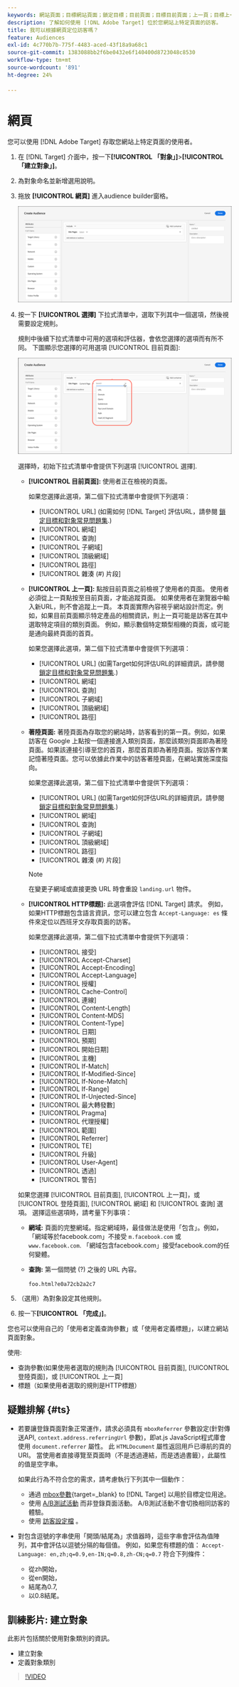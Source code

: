 ```yaml
---
keywords: 網站頁面；目標網站頁面；鎖定目標；目前頁面；目標目前頁面；上一頁；目標上一頁；登陸頁面；目標登陸頁面；HTTP標題
description: 了解如何使用 [!DNL Adobe Target] 位於您網站上特定頁面的訪客。
title: 我可以根據網頁定位訪客嗎？
feature: Audiences
exl-id: 4c770b7b-775f-4483-aced-43f18a9a68c1
source-git-commit: 1383088bb2f6be0432e6f140400d8723048c8530
workflow-type: tm+mt
source-wordcount: '891'
ht-degree: 24%

---
```


# 網頁

您可以使用 [!DNL Adobe Target] 存取您網站上特定頁面的使用者。

1. 在 [!DNL Target] 介面中，按一下&#x200B;**[!UICONTROL 「對象」]**>**[!UICONTROL 「建立對象」]**。
1. 為對象命名並新增選用說明。
1. 拖放 **[!UICONTROL 網頁]** 進入audience builder窗格。

   ![網頁受眾](assets/target_site_pages.png)

1. 按一下 **[!UICONTROL 選擇]** 下拉式清單中，選取下列其中一個選項，然後視需要設定規則。

   規則中後續下拉式清單中可用的選項和評估器，會依您選擇的選項而有所不同。 下圖顯示您選擇的可用選項 [!UICONTROL 目前頁面]:

   ![目前頁面](assets/current-page.png)

   選擇時，初始下拉式清單中會提供下列選項 [!UICONTROL 選擇].

   * **[!UICONTROL 目前頁面]:** 使用者正在檢視的頁面。

      如果您選擇此選項，第二個下拉式清單中會提供下列選項：

      * [!UICONTROL URL] (如需如何 [!DNL Target] 評估URL，請參閱 [鎖定目標和對象常見問題集](/help/main/c-target/c-troubleshooting-targets-and-audiences/troubleshooting-targets-and-audiences.md).)
      * [!UICONTROL 網域]
      * [!UICONTROL 查詢]
      * [!UICONTROL 子網域]
      * [!UICONTROL 頂級網域]
      * [!UICONTROL 路徑]
      * [!UICONTROL 雜湊 (#) 片段]
   * **[!UICONTROL 上一頁]:** 點按目前頁面之前檢視了使用者的頁面。 使用者必須從上一頁點按至目前頁面，才能追蹤頁面。 如果使用者在瀏覽器中輸入新URL，則不會追蹤上一頁。 本頁面實際內容視乎網站設計而定。例如，如果目前頁面顯示特定產品的相關資訊，則上一頁可能是訪客在其中選取特定項目的類別頁面。 例如，顯示數個特定類型相機的頁面，或可能是通向最終頁面的首頁。

      如果您選擇此選項，第二個下拉式清單中會提供下列選項：

      * [!UICONTROL URL] (如需Target如何評估URL的詳細資訊，請參閱 [鎖定目標和對象常見問題集](/help/main/c-target/c-troubleshooting-targets-and-audiences/troubleshooting-targets-and-audiences.md).)
      * [!UICONTROL 網域]
      * [!UICONTROL 查詢]
      * [!UICONTROL 子網域]
      * [!UICONTROL 頂級網域]
      * [!UICONTROL 路徑]
   * **著陸頁面:** 著陸頁面為存取您的網站時，訪客看到的第一頁。例如，如果訪客在 Google 上點按一個連接進入類別頁面，那麼該類別頁面即為著陸頁面。如果該連接引導至您的首頁，那麼首頁即為著陸頁面。按訪客作業記憶著陸頁面。您可以依據此作業中的訪客著陸頁面，在網站實施深度指向。

      如果您選擇此選項，第二個下拉式清單中會提供下列選項：

      * [!UICONTROL URL] (如需Target如何評估URL的詳細資訊，請參閱 [鎖定目標和對象常見問題集](/help/main/c-target/c-troubleshooting-targets-and-audiences/troubleshooting-targets-and-audiences.md).)
      * [!UICONTROL 網域]
      * [!UICONTROL 查詢]
      * [!UICONTROL 子網域]
      * [!UICONTROL 頂級網域]
      * [!UICONTROL 路徑]
      * [!UICONTROL 雜湊 (#) 片段]

      >[!NOTE]
      >
      >在變更子網域或直接更換 URL 時會重設 `landing.url` 物件。

   * **[!UICONTROL HTTP標題]:** 此選項會評估 [!DNL Target] 請求。 例如，如果HTTP標題包含語言資訊，您可以建立包含 `Accept-Language: es` 條件來定位以西班牙文存取頁面的訪客。

      如果您選擇此選項，第二個下拉式清單中會提供下列選項：

      * [!UICONTROL 接受]
      * [!UICONTROL Accept-Charset]
      * [!UICONTROL Accept-Encoding]
      * [!UICONTROL Accept-Language]
      * [!UICONTROL 授權]
      * [!UICONTROL Cache-Control]
      * [!UICONTROL 連線]
      * [!UICONTROL Content-Length]
      * [!UICONTROL Content-MDS]
      * [!UICONTROL Content-Type]
      * [!UICONTROL 日期]
      * [!UICONTROL 預期]
      * [!UICONTROL 開始日期]
      * [!UICONTROL 主機]
      * [!UICONTROL If-Match]
      * [!UICONTROL If-Modified-Since]
      * [!UICONTROL If-None-Match]
      * [!UICONTROL If-Range]
      * [!UICONTROL If-Unjected-Since]
      * [!UICONTROL 最大轉發數]
      * [!UICONTROL Pragma]
      * [!UICONTROL 代理授權]
      * [!UICONTROL 範圍]
      * [!UICONTROL Referrer]
      * [!UICONTROL TE]
      * [!UICONTROL 升級]
      * [!UICONTROL User-Agent]
      * [!UICONTROL 透過]
      * [!UICONTROL 警告]

   如果您選擇 [!UICONTROL 目前頁面], [!UICONTROL 上一頁]，或 [!UICONTROL 登陸頁面], [!UICONTROL 網域] 和 [!UICONTROL 查詢] 選項。 選擇這些選項時，請考量下列事項：

   * **網域:** 頁面的完整網域。指定網域時，最佳做法是使用「包含」。例如，「網域等於facebook.com」不接受 `m.facebook.com` 或 `www.facebook.com`. 「網域包含facebook.com」接受facebook.com的任何變體。
   * **查詢:** 第一個問號 (?) 之後的 URL 內容。

      `foo.html?e0a72cb2a2c7`





1. （選用）為對象設定其他規則。
1. 按一下&#x200B;**[!UICONTROL 「完成」]**。

您也可以使用自己的「使用者定義查詢參數」或「使用者定義標題」，以建立網站頁面對象。

使用:

* 查詢參數(如果使用者選取的規則為 [!UICONTROL 目前頁面], [!UICONTROL 登陸頁面]，或 [!UICONTROL 上一頁]
* 標題（如果使用者選取的規則是HTTP標題）

## 疑難排解 {#ts}

* 若要讓登錄頁面對象正常運作，請求必須具有 `mboxReferrer` 參數設定(針對傳送API, `context.address.referringUrl` 參數)，即at.js JavaScript程式庫會使用 `document.referrer` 屬性。 此 `HTMLDocument` 屬性返回用戶已導航的頁的URI。 當使用者直接導覽至頁面時（不是透過連結，而是透過書籤），此屬性的值是空字串。

   如果此行為不符合您的需求，請考慮執行下列其中一個動作：

   * 通過 [mbox參數](https://experienceleague.corp.adobe.com/docs/target-dev/developer/client-side/global-mbox/pass-parameters-to-global-mbox.html){target=_blank} to [!DNL Target] 以用於目標定位用途。
   * 使用 [A/B測試活動](/help/main/c-activities/t-test-ab/test-ab.md) 而非登錄頁面活動。 A/B測試活動不會切換相同訪客的體驗。
   * 使用 [訪客設定檔](/help/main/c-target/c-audiences/c-target-rules/visitor-profile.md) 。

* 對包含逗號的字串使用「開頭/結尾為」求值器時，這些字串會評估為值陣列，其中會評估以逗號分隔的每個值。 例如，如果您有標題的值： `Accept-Language: en,zh;q=0.9,en-IN;q=0.8,zh-CN;q=0.7` 符合下列條件：
   * 從zh開始，
   * 從en開始，
   * 結尾為0.7,
   * 以0.8結尾。

## 訓練影片: 建立對象

此影片包括關於使用對象類別的資訊。

* 建立對象
* 定義對象類別

>[!VIDEO](https://video.tv.adobe.com/v/17392)
